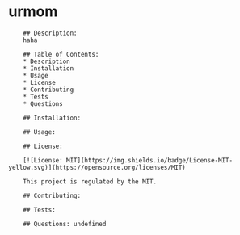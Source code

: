 # urmom

        ## Description:
        haha
        
        ## Table of Contents:
        * Description
        * Installation
        * Usage
        * License
        * Contributing
        * Tests
        * Questions
        
        ## Installation:
        
        ## Usage:
        
        ## License:
        
        [![License: MIT](https://img.shields.io/badge/License-MIT-yellow.svg)](https://opensource.org/licenses/MIT)
        
        This project is regulated by the MIT.
        
        ## Contributing:
        
        ## Tests:
        
        ## Questions: undefined
